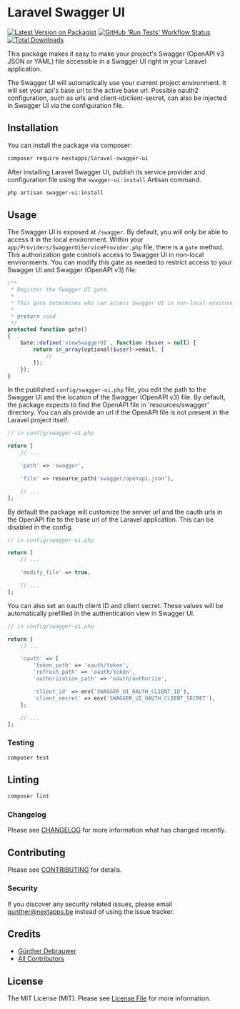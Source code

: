 # Laravel Swagger UI

[![Latest Version on Packagist](https://img.shields.io/packagist/v/nextapps/laravel-swagger-ui.svg?style=flat-square)](https://packagist.org/packages/nextapps/laravel-swagger-ui)
[![GitHub 'Run Tests' Workflow Status](https://img.shields.io/github/workflow/status/nextapps-be/laravel-swagger-ui/run-tests?label=tests&style=flat-square&logo=github)](https://github.com/nextapps-be/laravel-swagger-ui/actions?query=workflow%3Arun-tests)
[![Total Downloads](https://img.shields.io/packagist/dt/nextapps/laravel-swagger-ui.svg?style=flat-square)](https://packagist.org/packages/nextapps/laravel-swagger-ui)

This package makes it easy to make your project's Swagger (OpenAPI v3 JSON or YAML) file accessible in a Swagger UI right in your Laravel application.

The Swagger UI will automatically use your current project environment. It will set your api's base url to the active base url. Possible oauth2 configuration, such as urls and client-id/client-secret, can also be injected in Swagger UI via the configuration file.

## Installation

You can install the package via composer:

```bash
composer require nextapps/laravel-swagger-ui
```

After installing Laravel Swagger UI, publish its service provider and configuration file using the `swagger-ui:install` Artisan command.

```bash
php artisan swagger-ui:install
```

## Usage

The Swagger UI is exposed at `/swagger`. By default, you will only be able to access it in the local environment. Within your `app/Providers/SwaggerUiServiceProvider.php` file, there is a `gate` method. This authorization gate controls access to Swagger UI in non-local environments. You can modify this gate as needed to restrict access to your Swagger UI and Swagger (OpenAPI v3) file:

```php
/**
 * Register the Swagger UI gate.
 *
 * This gate determines who can access Swagger UI in non-local environments.
 *
 * @return void
 */
protected function gate()
{
    Gate::define('viewSwaggerUI', function ($user = null) {
        return in_array(optional($user)->email, [
            //
        ]);
    });
}
```

In the published `config/swagger-ui.php` file, you edit the path to the Swagger UI and the location of the Swagger (OpenAPI v3) file. By default, the package expects to find the OpenAPI file in 'resources/swagger' directory. You can als provide an url if the OpenAPI file is not present in the Laravel project itself.

```php
// in config/swagger-ui.php

return [
    // ...

    'path' => 'swagger',

    'file' => resource_path('swagger/openapi.json'),

    // ...
];
```

By default the package will customize the server url and the oauth urls in the OpenAPI file to the base url of the Laravel application. This can be disabled in the config.

```php
// in config/swagger-ui.php

return [
    // ...

    'modify_file' => true,

    // ...
];
```

You can also set an oauth client ID and client secret. These values will be automatically prefilled in the authentication view in Swagger UI.

```php
// in config/swagger-ui.php

return [
    // ...

    'oauth' => [
        'token_path' => 'oauth/token',
        'refresh_path' => 'oauth/token',
        'authorization_path' => 'oauth/authorize',

        'client_id' => env('SWAGGER_UI_OAUTH_CLIENT_ID'),
        'client_secret' => env('SWAGGER_UI_OAUTH_CLIENT_SECRET'),
    ];

    // ...
];
```

### Testing

```bash
composer test
```

## Linting

```bash
composer lint
```

### Changelog

Please see [CHANGELOG](CHANGELOG.md) for more information what has changed recently.

## Contributing

Please see [CONTRIBUTING](CONTRIBUTING.md) for details.

### Security

If you discover any security related issues, please email gunther@nextapps.be instead of using the issue tracker.

## Credits

-   [Günther Debrauwer](https://github.com/gdebrauwer)
-   [All Contributors](../../contributors)

## License

The MIT License (MIT). Please see [License File](LICENSE.md) for more information.
